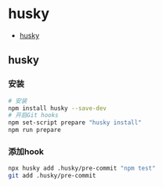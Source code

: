 # husky

- [husky](https://typicode.github.io/husky)

## husky

### 安装

```bash
# 安装
npm install husky --save-dev
# 开启Git hooks
npm set-script prepare "husky install"
npm run prepare
```

### 添加hook

```bash
npx husky add .husky/pre-commit "npm test"
git add .husky/pre-commit
```